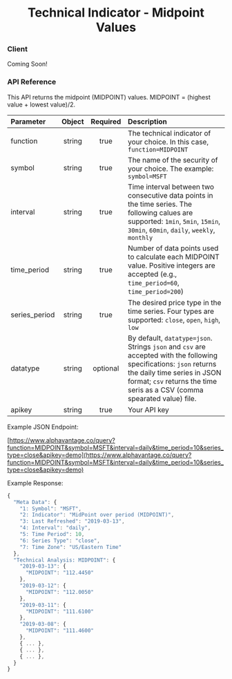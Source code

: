 <center>
  <h1>Technical Indicator - Midpoint Values</h1>
</center>

<!-- tabs:start -->

### **Client**

Coming Soon!

### **API Reference**

This API returns the midpoint (MIDPOINT) values. MIDPOINT = (highest value + lowest value)/2. 

| Parameter       | Object  | Required  | Description |
| :---            | :---:   | :---:     | :---        |
| function        | string  | true      | The technical indicator of your choice. In this case, `function=MIDPOINT` |
| symbol          | string  | true      | The name of the security of your choice. The example: `symbol=MSFT` |
| interval        | string  | true      | Time interval between two consecutive data points in the time series. The following calues are supported: `1min`, `5min`, `15min`, `30min`, `60min`, `daily`, `weekly`, `monthly` |
| time\_period    | string  | true      | Number of data points used to calculate each MIDPOINT value. Positive integers are accepted (e.g., `time_period=60`, `time_period=200`) |
| series\_period  | string  | true      | The desired price type in the time series. Four types are supported: `close`, `open`, `high`, `low` |
| datatype        | string  | optional  | By default, `datatype=json`. Strings `json` and `csv` are accepted with the following specifications: `json` returns the daily time series in JSON format; `csv` returns the time seris as a CSV (comma spearated value) file. |
| apikey          | string  | true      | Your API key | 

Example JSON Endpoint:  


[https://www.alphavantage.co/query?function=MIDPOINT&symbol=MSFT&interval=daily&time_period=10&series_type=close&apikey=demo](https://www.alphavantage.co/query?function=MIDPOINT&symbol=MSFT&interval=daily&time_period=10&series_type=close&apikey=demo)

Example Response:  

```javascript
{
  "Meta Data": {
    "1: Symbol": "MSFT",
    "2: Indicator": "MidPoint over period (MIDPOINT)",
    "3: Last Refreshed": "2019-03-13",
    "4: Interval": "daily",
    "5: Time Period": 10,
    "6: Series Type": "close",
    "7: Time Zone": "US/Eastern Time"
  },
  "Technical Analysis: MIDPOINT": {
    "2019-03-13": {
      "MIDPOINT": "112.4450"
    },
    "2019-03-12": {
      "MIDPOINT": "112.0050"
    },
    "2019-03-11": {
      "MIDPOINT": "111.6100"
    },
    "2019-03-08": {
      "MIDPOINT": "111.4600"
    },
    { ... },
    { ... },
    { ... },
  }
}
```

<!-- tabs:end -->
